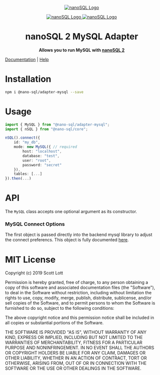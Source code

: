 <p align="center">
  <a href="https://github.com/ClickSimply/Nano-SQL/tree/2.0/packages/Core">
    <img src="https://github.com/ClickSimply/Nano-SQL/raw/2.0/graphics/logo.png" alt="nanoSQL Logo">
  </a>
</p>
<p align="center">
  <a href="https://badge.fury.io/js/%40nano-sql%2Fadapter-mysql">
    <img src="https://badge.fury.io/js/%40nano-sql%2Fadapter-mysql.svg" alt="nanoSQL Logo">
  </a>
  <a href="https://github.com/ClickSimply/@nano-sql/core/blob/master/LICENSE">
    <img src="https://img.shields.io/npm/l/express.svg?style=flat-square" alt="nanoSQL Logo">
  </a>
</p>

<h1 align="center">nanoSQL 2 MySQL Adapter</h1>
<p align="center">
  <strong>Allows you to run MySQL with <a href="https://www.npmjs.com/package/@nano-sql/core">nanoSQL 2</a></strong>
</p>

[Documentation](https://nanosql.gitbook.io/docs/adapters/mysql) | [Help](https://github.com/ClickSimply/Nano-SQL/issues)

# Installation

```sh
npm i @nano-sql/adapter-mysql --save
```

# Usage

```ts
import { MySQL } from "@nano-sql/adapter-mysql";
import { nSQL } from "@nano-sql/core";

nSQL().connect({
    id: "my_db",
    mode: new MySQL({ // required
		host: "localhost",
		database: "test",
		user: "root",
		password: "secret"
    }),
    tables: [...]
}).then(...)
```

# API

The `MySQL` class accepts one optional argument as its constructor.

### MySQL Connect Options
The first object is passed directly into the backend mysql library to adjust the connect preferencs.  This object is fully documented [here](https://www.npmjs.com/package/mysql#connection-options).

# MIT License

Copyright (c) 2019 Scott Lott

Permission is hereby granted, free of charge, to any person obtaining a copy
of this software and associated documentation files (the "Software"), to deal
in the Software without restriction, including without limitation the rights
to use, copy, modify, merge, publish, distribute, sublicense, and/or sell
copies of the Software, and to permit persons to whom the Software is
furnished to do so, subject to the following conditions:

The above copyright notice and this permission notice shall be included in all
copies or substantial portions of the Software.

THE SOFTWARE IS PROVIDED "AS IS", WITHOUT WARRANTY OF ANY KIND, EXPRESS OR
IMPLIED, INCLUDING BUT NOT LIMITED TO THE WARRANTIES OF MERCHANTABILITY,
FITNESS FOR A PARTICULAR PURPOSE AND NONINFRINGEMENT. IN NO EVENT SHALL THE
AUTHORS OR COPYRIGHT HOLDERS BE LIABLE FOR ANY CLAIM, DAMAGES OR OTHER
LIABILITY, WHETHER IN AN ACTION OF CONTRACT, TORT OR OTHERWISE, ARISING FROM,
OUT OF OR IN CONNECTION WITH THE SOFTWARE OR THE USE OR OTHER DEALINGS IN THE
SOFTWARE.

